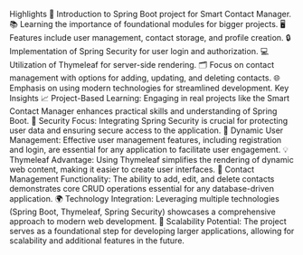 
Highlights
🚀 Introduction to Spring Boot project for Smart Contact Manager.
📚 Learning the importance of foundational modules for bigger projects.
🖥️ Features include user management, contact storage, and profile creation.
🔒 Implementation of Spring Security for user login and authorization.
💻 Utilization of Thymeleaf for server-side rendering.
🗂️ Focus on contact management with options for adding, updating, and deleting contacts.
🌐 Emphasis on using modern technologies for streamlined development.
Key Insights
📈 Project-Based Learning: Engaging in real projects like the Smart Contact Manager enhances practical skills and understanding of Spring Boot.
🔐 Security Focus: Integrating Spring Security is crucial for protecting user data and ensuring secure access to the application.
🔄 Dynamic User Management: Effective user management features, including registration and login, are essential for any application to facilitate user engagement.
💡 Thymeleaf Advantage: Using Thymeleaf simplifies the rendering of dynamic web content, making it easier to create user interfaces.
🔧 Contact Management Functionality: The ability to add, edit, and delete contacts demonstrates core CRUD operations essential for any database-driven application.
🌍 Technology Integration: Leveraging multiple technologies (Spring Boot, Thymeleaf, Spring Security) showcases a comprehensive approach to modern web development.
🚀 Scalability Potential: The project serves as a foundational step for developing larger applications, allowing for scalability and additional features in the future.
